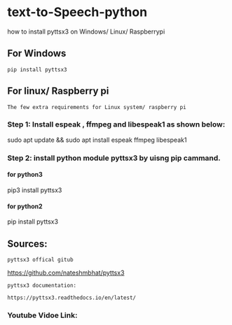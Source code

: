 # text-to-Speech-python
how to install  pyttsx3 on Windows/ Linux/ Raspberrypi

## For Windows
    pip install pyttsx3
## For linux/ Raspberry pi
    The few extra requirements for Linux system/ raspberry pi
    
### Step 1: Install espeak , ffmpeg and libespeak1 as shown below:

 sudo apt update && sudo apt install espeak ffmpeg libespeak1

### Step 2: install python module pyttsx3 by uisng pip cammand.

#### for python3

pip3 install pyttsx3

#### for python2 

pip install pyttsx3

## Sources:
    pyttsx3 offical gitub
https://github.com/nateshmbhat/pyttsx3

    pyttsx3 documentation:
    
    https://pyttsx3.readthedocs.io/en/latest/

### Youtube Vidoe Link:

